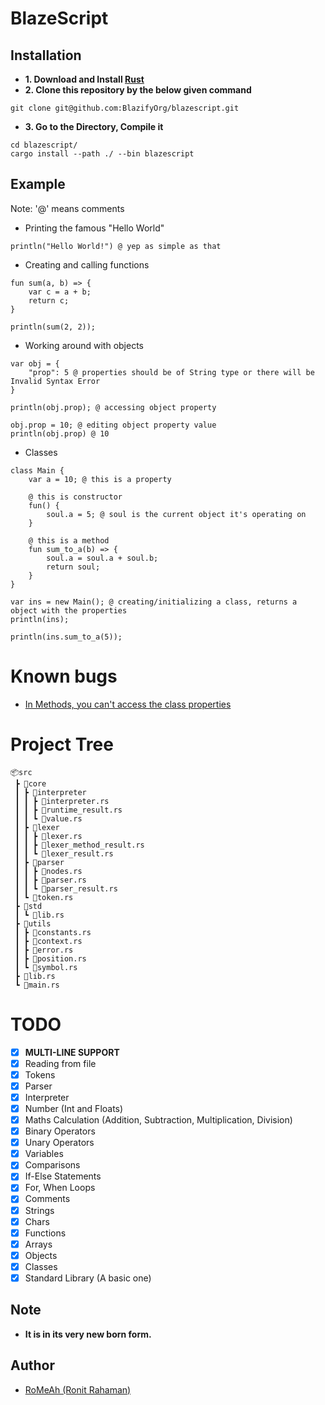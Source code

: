# BlazeScript

## Installation

- **1. Download and Install [Rust](https://www.rust-lang.org/tools/install)**
- **2. Clone this repository by the below given command**

```console
git clone git@github.com:BlazifyOrg/blazescript.git
```

- **3. Go to the Directory, Compile it**

```console
cd blazescript/
cargo install --path ./ --bin blazescript
```

## Example

Note: '@' means comments

- Printing the famous "Hello World"

```bzs
println("Hello World!") @ yep as simple as that
```

- Creating and calling functions

```bzs
fun sum(a, b) => {
    var c = a + b;
    return c;
}

println(sum(2, 2));
```

- Working around with objects

```bzs
var obj = {
    "prop": 5 @ properties should be of String type or there will be Invalid Syntax Error
}

println(obj.prop); @ accessing object property

obj.prop = 10; @ editing object property value
println(obj.prop) @ 10
```

- Classes

```bzs
class Main {
    var a = 10; @ this is a property

    @ this is constructor
    fun() {
        soul.a = 5; @ soul is the current object it's operating on
    }

    @ this is a method
    fun sum_to_a(b) => {
        soul.a = soul.a + soul.b;
        return soul;
    }
}

var ins = new Main(); @ creating/initializing a class, returns a object with the properties
println(ins);

println(ins.sum_to_a(5));
```

# Known bugs

- [In Methods, you can't access the class properties](https://github.com/BlazifyOrg/blazescript/issues/2)

# Project Tree

```
📦src
 ┣ 📂core
 ┃ ┣ 📂interpreter
 ┃ ┃ ┣ 📜interpreter.rs
 ┃ ┃ ┣ 📜runtime_result.rs
 ┃ ┃ ┗ 📜value.rs
 ┃ ┣ 📂lexer
 ┃ ┃ ┣ 📜lexer.rs
 ┃ ┃ ┣ 📜lexer_method_result.rs
 ┃ ┃ ┗ 📜lexer_result.rs
 ┃ ┣ 📂parser
 ┃ ┃ ┣ 📜nodes.rs
 ┃ ┃ ┣ 📜parser.rs
 ┃ ┃ ┗ 📜parser_result.rs
 ┃ ┗ 📜token.rs
 ┣ 📂std
 ┃ ┗ 📜lib.rs
 ┣ 📂utils
 ┃ ┣ 📜constants.rs
 ┃ ┣ 📜context.rs
 ┃ ┣ 📜error.rs
 ┃ ┣ 📜position.rs
 ┃ ┗ 📜symbol.rs
 ┣ 📜lib.rs
 ┗ 📜main.rs
```

# TODO

- [x] **MULTI-LINE SUPPORT**
- [x] Reading from file
- [x] Tokens
- [x] Parser
- [x] Interpreter
- [x] Number (Int and Floats)
- [x] Maths Calculation (Addition, Subtraction, Multiplication, Division)
- [x] Binary Operators
- [x] Unary Operators
- [x] Variables
- [x] Comparisons
- [x] If-Else Statements
- [x] For, When Loops
- [x] Comments
- [x] Strings
- [x] Chars
- [x] Functions
- [x] Arrays
- [x] Objects
- [x] Classes
- [x] Standard Library (A basic one)

## Note

- **It is in its very new born form.**

## Author

- [RoMeAh (Ronit Rahaman)](https://github.com/RoMeAh)
